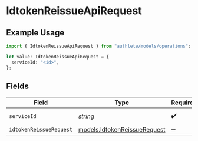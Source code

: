 # IdtokenReissueApiRequest

## Example Usage

```typescript
import { IdtokenReissueApiRequest } from "authlete/models/operations";

let value: IdtokenReissueApiRequest = {
  serviceId: "<id>",
};
```

## Fields

| Field                                                                 | Type                                                                  | Required                                                              | Description                                                           |
| --------------------------------------------------------------------- | --------------------------------------------------------------------- | --------------------------------------------------------------------- | --------------------------------------------------------------------- |
| `serviceId`                                                           | *string*                                                              | :heavy_check_mark:                                                    | A service ID.                                                         |
| `idtokenReissueRequest`                                               | [models.IdtokenReissueRequest](../../models/idtokenreissuerequest.md) | :heavy_minus_sign:                                                    | N/A                                                                   |